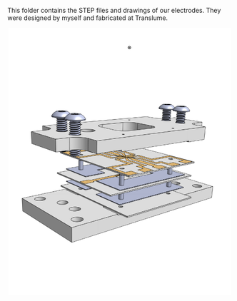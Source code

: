 This folder contains the STEP files and drawings of our electrodes. They were designed by myself and fabricated at Translume.

<p align="center">
  <img src="./Trap Stack.png" alt="Trap Stack" width="500" height="600"/>
</p>
